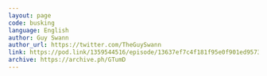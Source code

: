 ```yaml
---
layout: page
code: busking
language: English
author: Guy Swann
author_url: https://twitter.com/TheGuySwann
link: https://pod.link/1359544516/episode/13637ef7c4f181f95e0f901ed9573812
archive: https://archive.ph/GTumD
---
```

